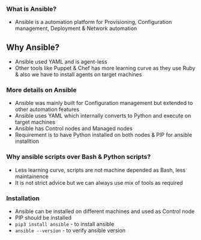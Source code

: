 ### What is Ansible?
- Ansible is a automation platform for Provisioning, Configuration management, Deployment & Network automation

## Why Ansible?
- Ansible used YAML and is agent-less
- Other tools like Puppet & Chef has more learning curve as they use Ruby & also we have to install agents on target machines

### More details on Ansible
- Ansible was mainly built for Configuration management but extended to other automation features
- Ansible uses YAML which internally converts to Python and execute on target machines
- Ansible has Control nodes and Managed nodes
- Requirement is to have Python installed on both nodes & PIP for ansible installtion

### Why ansible scripts over Bash & Python scripts?
- Less learning curve, scripts are not machine depended as Bash, less maintainence
- It is not strict advice but we can always use mix of tools as required

### Installation
- Ansible can be installed on different machines and used as Control node
- PIP should be installed 
- `pip3 install ansible` - to install ansible
- `ansible --version` - to verify ansible version
